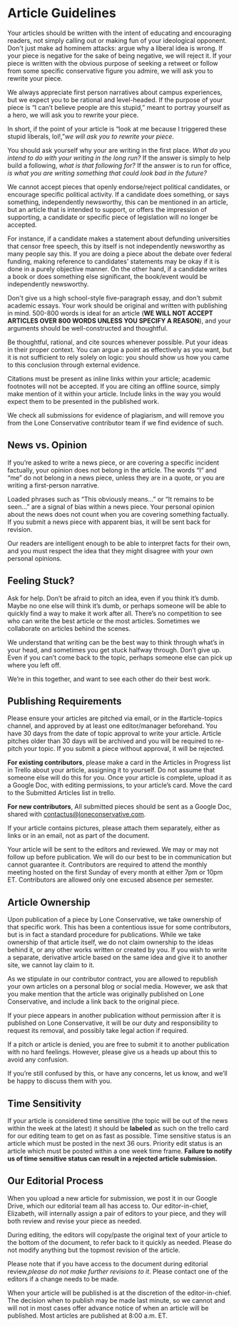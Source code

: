 # Article Guidelines

Your articles should be written with the intent of educating and encouraging readers, not simply calling out or making fun of your ideological opponent. Don't just make ad hominem attacks: argue why a liberal idea is wrong. If your piece is negative for the sake of being negative, we will reject it. If your piece is written with the obvious purpose of seeking a retweet or follow from some specific conservative figure you admire, we will ask you to rewrite your piece.

We always appreciate first person narratives about campus experiences, but we expect you to be rational and level-headed. If the purpose of your piece is “I can’t believe people are this stupid,” meant to portray yourself as a hero, we will ask you to rewrite your piece.

In short, if the point of your article is “look at me because I triggered these stupid liberals, lol!,”_we will ask you to rewrite your piece_.

You should ask yourself why your are writing in the first place. _What do you intend to do with your writing in the long run?_ If the answer is simply to help build a following, _what is that following for?_ If the answer is to run for office, _is what you are writing something that could look bad in the future?_

We cannot accept pieces that openly endorse/reject political candidates, or encourage specific political activity. If a candidate does something, or says something, independently newsworthy, this can be mentioned in an article, but an article that is intended to support, or offers the impression of supporting, a candidate or specific piece of legislation will no longer be accepted.

For instance, if a candidate makes a statement about defunding universities that censor free speech, this by itself is not independently newsworthy as many people say this. If you are doing a piece about the debate over federal funding, making reference to candidates’ statements may be okay if it is done in a purely objective manner. On the other hand, if a candidate writes a book or does something else significant, the book/event would be independently newsworthy.

Don't give us a high school-style five-paragraph essay, and don't submit academic essays. Your work should be original and written with publishing in mind. 500-800 words is ideal for an article (**WE WILL NOT ACCEPT ARTICLES OVER 800 WORDS UNLESS YOU SPECIFY A REASON**), and your arguments should be well-constructed and thoughtful.

Be thoughtful, rational, and cite sources whenever possible. Put your ideas in their proper context. You can argue a point as effectively as you want, but it is not sufficient to rely solely on logic: you should show us how you came to this conclusion through external evidence.

Citations must be present as inline links within your article; academic footnotes will not be accepted. If you are citing an offline source, simply make mention of it within your article. Include links in the way you would expect them to be presented in the published work.

We check all submissions for evidence of plagiarism, and will remove you from the Lone Conservative contributor team if we find evidence of such.

## News vs. Opinion

If you’re asked to write a news piece, or are covering a specific incident factually, your opinion does not belong in the article. The words “I” and “me” do not belong in a news piece, unless they are in a quote, or you are writing a first-person narrative.

Loaded phrases such as “This obviously means…” or “It remains to be seen…” are a signal of bias within a news piece. Your personal opinion about the news does not count when you are covering something factually. If you submit a news piece with apparent bias, it will be sent back for revision.

Our readers are intelligent enough to be able to interpret facts for their own, and you must respect the idea that they might disagree with your own personal opinions.

## Feeling Stuck?

Ask for help. Don’t be afraid to pitch an idea, even if you think it’s dumb. Maybe no one else will think it’s dumb, or perhaps someone will be able to quickly find a way to make it work after all. There’s no competition to see who can write the best article or the most articles. Sometimes we collaborate on articles behind the scenes.

We understand that writing can be the best way to think through what’s in your head, and sometimes you get stuck halfway through. Don’t give up. Even if you can’t come back to the topic, perhaps someone else can pick up where you left off.

We’re in this together, and want to see each other do their best work.

## Publishing Requirements

Please ensure your articles are pitched via email, or in the \#article-topics channel, and approved by at least one editor/manager beforehand. You have 30 days from the date of topic approval to write your article. Article pitches older than 30 days will be archived and you will be required to re-pitch your topic. If you submit a piece without approval, it will be rejected.

**For existing contributors**, please make a card in the Articles in Progress list in Trello about your article, assigning it to yourself. Do not assume that someone else will do this for you. Once your article is complete, upload it as a Google Doc, with editing permissions, to your article’s card. Move the card to the Submitted Articles list in trello. 

**For new contributors**, All submitted pieces should be sent as a Google Doc, shared with [contactus@loneconservative.com](mailto:contactus@loneconservative.com). 

If your article contains pictures, please attach them separately, either as links or in an email, not as part of the document.

Your article will be sent to the editors and reviewed. We may or may not follow up before publication. We will do our best to be in communication but cannot guarantee it. Contributors are required to attend the monthly meeting hosted on the first Sunday of every month at either 7pm or 10pm ET. Contributors are allowed only one excused absence per semester. 

## Article Ownership

Upon publication of a piece by Lone Conservative, we take ownership of that specific work. This has been a contentious issue for some contributors, but is in fact a standard procedure for publications. While we take ownership of that article itself, we do not claim ownership to the ideas behind it, or any other works written or created by you. If you wish to write a separate, derivative article based on the same idea and give it to another site, we cannot lay claim to it.

As we stipulate in our contributor contract, you are allowed to republish your own articles on a personal blog or social media. However, we ask that you make mention that the article was originally published on Lone Conservative, and include a link back to the original piece.

If your piece appears in another publication without permission after it is published on Lone Conservative, it will be our duty and responsibility to request its removal, and possibly take legal action if required.

If a pitch or article is denied, you are free to submit it to another publication with no hard feelings. However, please give us a heads up about this to avoid any confusion.

If you’re still confused by this, or have any concerns, let us know, and we’ll be happy to discuss them with you.

## Time Sensitivity

If your article is considered time sensitive (the topic will be out of the news within the week at the latest) it should be **labeled** as such on the trello card for our editing team to get on as fast as possible. Time sensitive status is an article which must be posted in the next 36 ours. Priority edit status is an article which must be posted within a one week time frame.  **Failure to notify us of time sensitive status can result in a rejected article submission.** 

## Our Editorial Process

When you upload a new article for submission, we post it in our Google Drive, which our editorial team all has access to. Our editor-in-chief, Elizabeth, will internally assign a pair of editors to your piece, and they will both review and revise your piece as needed.

During editing, the editors will copy/paste the original text of your article to the bottom of the document, to refer back to it quickly as needed. Please do not modify anything but the topmost revision of the article.

Please note that if you have access to the document during editorial review,_please do not make further revisions to it_. Please contact one of the editors if a change needs to be made.

When your article will be published is at the discretion of the editor-in-chief. The decision when to publish may be made last minute, so we cannot and will not in most cases offer advance notice of when an article will be published. Most articles are published at 8:00 a.m. ET.
